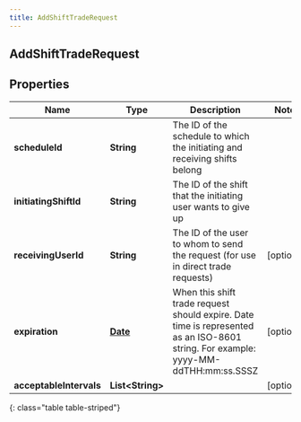```yaml
---
title: AddShiftTradeRequest
---
```

## AddShiftTradeRequest


## Properties

| Name | Type | Description | Notes |
| ------------ | ------------- | ------------- | ------------- |
| **scheduleId** | <!----><!---->**String**<!----> | The ID of the schedule to which the initiating and receiving shifts belong |  |
| **initiatingShiftId** | <!----><!---->**String**<!----> | The ID of the shift that the initiating user wants to give up |  |
| **receivingUserId** | <!----><!---->**String**<!----> | The ID of the user to whom to send the request (for use in direct trade requests) |  [optional] |
| **expiration** | <!----><!---->[**Date**](Date.html)<!----> | When this shift trade request should expire. Date time is represented as an ISO-8601 string. For example: yyyy-MM-ddTHH:mm:ss.SSSZ |  [optional] |
| **acceptableIntervals** | <!----><!---->**List&lt;String&gt;**<!----> |  |  [optional] |
{: class="table table-striped"}




